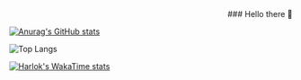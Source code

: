 <div style='text-align: right;'>
  ### Hello there 👋
</div>

[![Anurag's GitHub stats](https://github-readme-stats.vercel.app/api?username=hibatullahsyauqi&show_icons=true&theme=great-gatsby)](https://github.com/anuraghazra/github-readme-stats)

![Top Langs](https://github-readme-stats.vercel.app/api/top-langs/?username=hibatullahsyauqi&layout=compact&theme=great-gatsby)

[![Harlok's WakaTime stats](https://github-readme-stats.vercel.app/api/wakatime?username=hibatullahsyauqi&layout=compact&theme=great-gatsby)](https://github.com/anuraghazra/github-readme-stats)

<!--
**hibatullahsyauqi/hibatullahsyauqi** is a ✨ _special_ ✨ repository because its `README.md` (this file) appears on your GitHub profile.

Here are some ideas to get you started:

- 🔭 I’m currently working on ...
- 🌱 I’m currently learning ...
- 👯 I’m looking to collaborate on ...
- 🤔 I’m looking for help with ...
- 💬 Ask me about ...
- 📫 How to reach me: ...
- 😄 Pronouns: ...
- ⚡ Fun fact: ...
-->
